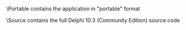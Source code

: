 \Portable contains the application in "portable" format

\Source contains the full Delphi 10.3 (Community Edition) source code
